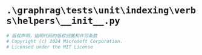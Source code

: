 # `.\graphrag\tests\unit\indexing\verbs\helpers\__init__.py`

```py
# 版权声明，指明代码的版权归属和许可条款
# Copyright (c) 2024 Microsoft Corporation.
# Licensed under the MIT License
```